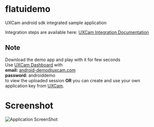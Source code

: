 flatuidemo
==========

UXCam android sdk integrated sample application 

Integration steps are available here: [UXCam Integration Documentation](http://uxcam.com/docs)

Note
----
Download the demo app and play with it for few seconds  
Use [UXCam Dashboard](http://dashboard.uxcam.com) with  
**email:** android-demo@uxcam.com  
**password:** androiddemo  
to view the uploaded session **OR** you can create and use your own application key from [UXCam](http://uxcam.com).


Screenshot
===========
![Application ScreenShot](https://raw.github.com/uxcam-android/flatuidemo/master/screenshot_1.png)
